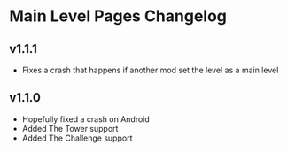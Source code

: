 # Main Level Pages Changelog
## v1.1.1
- Fixes a crash that happens if another mod set the level as a main level
## v1.1.0
- Hopefully fixed a crash on Android
- Added The Tower support
- Added The Challenge support